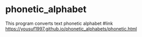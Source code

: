 # phonetic_alphabet
This program converts text phonetic alphabet
#link
https://yousuf1997.github.io/phonetic_alphabets/phonetic.html
